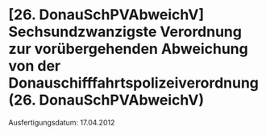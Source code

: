 # [26. DonauSchPVAbweichV] Sechsundzwanzigste Verordnung zur vorübergehenden Abweichung von der Donauschifffahrtspolizeiverordnung  (26. DonauSchPVAbweichV)

Ausfertigungsdatum: 17.04.2012

 